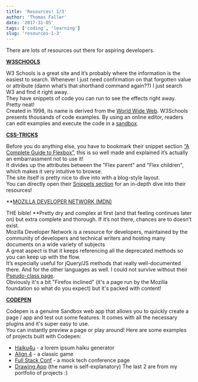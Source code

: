 ```yaml
---
title: 'Resources! 1/3'
author: 'Thomas Faller'
date: '2017-31-05'
tags: ['coding', 'learning']
slug: 'resources-1-3'
---
```


There are lots of resources out there for aspiring developers.

[**W3SCHOOLS**](https://www.w3schools.com/)

W3 Schools is a great site and it’s probably where the information is the easiest to search. Whenever I just need confirmation on that forgotten value or attribute (damn what’s that shorthand command again??) I just search W3 and find it right away.  
They have snippets of code you can run to see the effects right away. Pretty neat!  
Created in 1998, its name is derived from the [World Wide Web](https://en.wikipedia.org/wiki/World_Wide_Web). W3Schools presents thousands of code examples. By using an online editor, readers can edit examples and execute the code in a [sandbox](<https://en.wikipedia.org/wiki/Sandbox_(software_development)>).

[**CSS-TRICKS**](https://css-tricks.com/)

Before you do anything else, you have to bookmark their snippet section [“A Complete Guide to Flexbox”](https://css-tricks.com/snippets/css/a-guide-to-flexbox/), this is so well made and explained it’s actually an embarrassment not to use it!  
It divides up the attributes between the "Flex parent" and "Flex children", which makes it very intuitive to browse.  
The site itself is pretty nice to dive into with a blog-style layout.  
You can directly open their [Snippets section](https://css-tricks.com/snippets/) for an in-depth dive into their resources!

\*\*[MOZILLA DEVELOPER NETWORK (MDN)](https://developer.mozilla.org/)

THE bible! \*\*Pretty dry and complex at first (and that feeling continues later on) but extra complete and thorough. If it’s not there, chances are to doesn’t exist.  
Mozilla Developer Network is a resource for developers, maintained by the community of developers and technical writers and hosting many documents on a wide variety of subjects  
A great aspect is that it keeps referencing all the deprecated methods so you can keep up with the flow.  
It’s especially useful for jQuery/JS methods that really well-documented there. And for the other languages as well. I could not survive without their [Pseudo-class page](https://developer.mozilla.org/en-US/docs/Web/CSS/Pseudo-classes).  
Obviously it's a bit "Firefox inclined" (it's a page run by the Mozilla foundation so what do you expect) but it's packed with content!

[**CODEPEN**](https://codepen.io)

Codepen is a genuine Sandbox web app that allows you to quickly create a page / app and test out some features. It comes with all the necessary plugins and it's super easy to use.  
You can instantly preview a page or play around! Here are some examples of projects built with Codepen:

- [Haiku4u](https://codepen.io/ramenhog/project/live/ARwwBr) - a lorem ipsum haiku generator
- [Align 4](https://codepen.io/lonekorean/project/live/ZGpqVX/) - a classic game
- [Full Stack Conf](https://codepen.io/thomasfaller/full/VbEyXZ/) - a mock tech conference page
- [Drawing App](https://codepen.io/thomasfaller/full/qmMbbG/) (the name is self-explanatory)
  The last 2 are from my portfolio of projects :)
